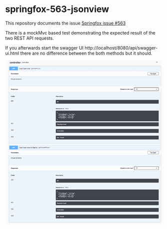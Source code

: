 # springfox-563-jsonview

This repository documents the issue [Springfox issue #563](https://github.com/springfox/springfox/issues/563)

There is a mockMvc based test demonstrating the expected result of the two REST API requests.

If you afterwards start the swagger UI http://localhost/8080/api/swagger-ui.html there are no difference between the both methods
but it should.

![screenshot of swagger-ui.html](/screenshot.png)
